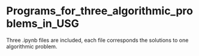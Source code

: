 # Programs_for_three_algorithmic_problems_in_USG
Three .ipynb files are included,  each file corresponds the solutions to one algorithmic problem.
